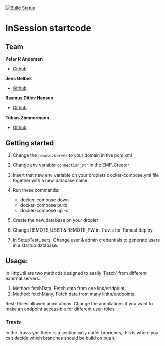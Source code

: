 [![Build Status](https://travis-ci.com/RasmusDH/CA3-Backend-Rasmus.svg?branch=main)](https://travis-ci.com/RasmusDH/CA3-Backend-Rasmus)

# InSession startcode

## Team
**Peter R Andersen**
* [Github](https://github.com/Peter-Rambeck)

**Jens Gelbek**
* [Github](https://github.com/jensgelbek)

**Rasmus Ditlev Hansen**
* [Github](https://github.com/RasmusDH)

**Tobias Zimmermann**
* [Github](https://github.com/tobias-z)

## Getting started
1. Change the `remote.server` to your domain in the pom.xml
2. Change env variable `connection_str` in the EMF_Creator
3. Insert that new env variable on your droplets docker-compose.yml file together with a new database name
4. Run these commands:
    - docker-compose down
    - docker-compose build
    - docker-compose up -d
    
5. Create the new database on your droplet
6. Change REMOTE_USER & REMOTE_PW in Travis for Tomcat deploy.
7. In SetupTestUsers. Change user & admin credentials to generate users in a startup database.   

## Usage:
In HttpUtil are two methods designed to easily 'Fetch' from different external servers.
1. Method: fetchData, Fetch data from one link/endpoint.
2. Method: fetchMany, Fetch data from many links/endpoints.

Rest: Roles allowed annotations: Change the annotations if you want to make an endpoint accessible for different user-roles.  


### Travis
In the .travis.yml there is a section `only` under branches, this is where you can decide which branches should be build on push.
